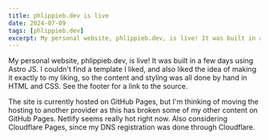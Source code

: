 ```yaml
---
title: phlippieb.dev is live
date: 2024-07-09
tags: [phlippieb.dev]
excerpt: My personal website, phlippieb.dev, is live! It was built in a few days using Astro JS. I couldn't find a template I liked, and also liked the idea of making it exactly to my liking, so the content and styling was all done by hand in HTML and CSS. See the footer for a link to the source.
---
```

My personal website, phlippieb.dev, is live! It was built in a few days using Astro JS. I couldn't find a template I liked, and also liked the idea of making it exactly to my liking, so the content and styling was all done by hand in HTML and CSS. See the footer for a link to the source.

The site is currently hosted on GitHub Pages, but I'm thinking of moving the hosting to another provider as this has broken some of my other content on GitHub Pages. Netlify seems really hot right now. Also considering Cloudflare Pages, since my DNS registration was done through Cloudflare.
